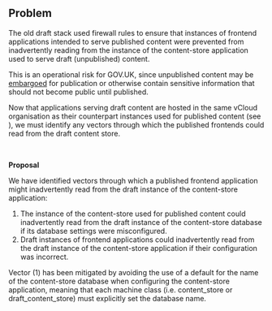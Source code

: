 ## **Problem**

The old draft stack used firewall rules to ensure that instances of frontend applications intended to serve published content were prevented from inadvertently reading from the instance of the content-store application used to serve draft (unpublished) content.

This is an operational risk for GOV.UK, since unpublished content may be [embargoed](https://en.wikipedia.org/wiki/News_embargo) for publication or otherwise contain sensitive information that should not become public until published.

Now that applications serving draft content are hosted in the same vCloud organisation as their counterpart instances&nbsp;used for published content&nbsp;(see ), we must identify any vectors through which the published frontends could read from the draft content store.

&nbsp;

**Proposal**

We have identified vectors through which a published frontend application might inadvertently read from the draft instance of the content-store application:

1. The instance of the content-store used for published content could inadvertently read from the draft instance of the content-store database if its database settings were misconfigured.
2. Draft instances of frontend applications could inadvertently read from the draft instance of the content-store application if their configuration was incorrect.

Vector (1) has been mitigated by avoiding the use of a default for the name of the content-store database when configuring the content-store application, meaning that each machine class (i.e. content\_store or draft\_content\_store) must explicitly set the database name.

&nbsp;

&nbsp;

&nbsp;

&nbsp;

